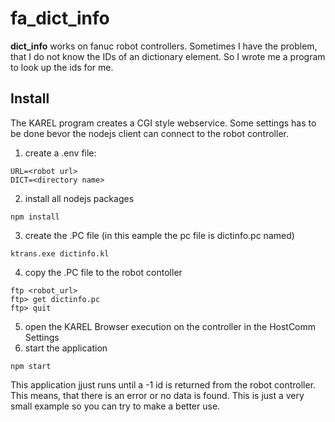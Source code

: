 # fa_dict_info

**dict_info** works on fanuc robot controllers. Sometimes I have the problem, that I do not know the IDs of an dictionary element. So I wrote me a program to look up the ids for me.

## Install

The KAREL program creates a CGI style webservice. Some settings has to be done bevor the nodejs client can connect to the robot controller.

1. create a .env file:
```
URL=<robot url>
DICT=<directory name>
```
2. install all nodejs packages
```
npm install
```
3. create the .PC file (in this eample the pc file is dictinfo.pc named)
```
ktrans.exe dictinfo.kl
```
4. copy the .PC file to the robot contoller
```
ftp <robot_url>
ftp> get dictinfo.pc
ftp> quit
```
5. open the KAREL Browser execution on the controller in the HostComm Settings
6. start the application
```
npm start
```

This application jjust runs until a -1 id is returned from the robot controller. This means, that there is an error or no data is found. This is just a very small example so you can try to make a better use.